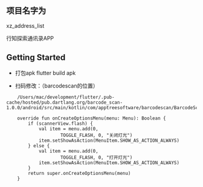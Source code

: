 ## 项目名字为
   xz_address_list

行知探索通讯录APP

## Getting Started

- 打包apk
    flutter build apk

- 扫码修改：（barcodescan的位置）
```
    /Users/mac/development/flutter/.pub-cache/hosted/pub.dartlang.org/barcode_scan-1.0.0/android/src/main/kotlin/com/apptreesoftware/barcodescan/BarcodeScannerActivity.kt

    override fun onCreateOptionsMenu(menu: Menu): Boolean {
        if (scannerView.flash) {
            val item = menu.add(0,
                    TOGGLE_FLASH, 0, "关闭灯光")
            item.setShowAsAction(MenuItem.SHOW_AS_ACTION_ALWAYS)
        } else {
            val item = menu.add(0,
                    TOGGLE_FLASH, 0, "打开灯光")
            item.setShowAsAction(MenuItem.SHOW_AS_ACTION_ALWAYS)
        }
        return super.onCreateOptionsMenu(menu)
    }
```
